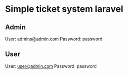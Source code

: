 # Simple ticket system laravel

## Admin
User: admins@admin.com 
Password: password

## User
User: user@admin.com
Password: password
